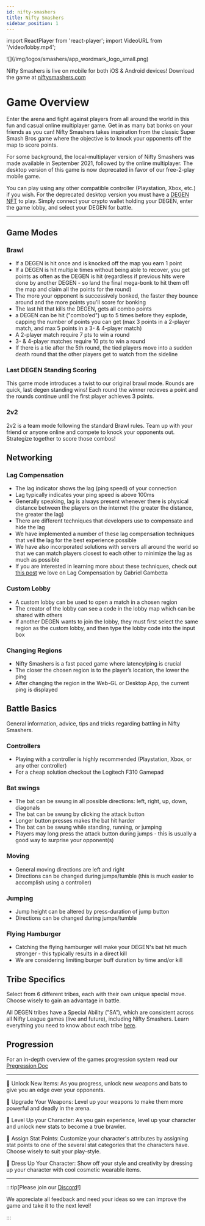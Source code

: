 ```yaml
---
id: nifty-smashers
title: Nifty Smashers
sidebar_position: 1
---
```


import ReactPlayer from 'react-player';
import VideoURL from '/video/lobby.mp4';

<div style={{ maxWidth: 500, margin: 'auto' }}>![](/img/logos/smashers/app_wordmark_logo_small.png)</div>

Nifty Smashers is live on mobile for both iOS & Android devices! Download the game at [niftysmashers.com](https://niftysmashers.com/)

# Game Overview

Enter the arena and fight against players from all around the world in this fun and casual online multiplayer game. Get in as many bat bonks on your friends as you can! Nifty Smashers takes inspiration from the classic Super Smash Bros game where the objective is to knock your opponents off the map to score points.

For some background, the local-multiplayer version of Nifty Smashers was made available in September 2021, followed by the online multiplayer. The desktop version of this game is now deprecated in favor of our free-2-play mobile game.

You can play using any other compatible controller (Playstation, Xbox, etc.) if you wish. For the deprecated desktop version you must have a [DEGEN NFT](/docs/overview/nfts/degens/about) to play. Simply connect your crypto wallet holding your DEGEN, enter the game lobby, and select your DEGEN for battle.

<ReactPlayer
  controls
  url="https://www.youtube.com/embed/4lnDrx4aDq8"
  width="100%"
/>

---

## Game Modes

### Brawl

- If a DEGEN is hit once and is knocked off the map you earn 1 point
- If a DEGEN is hit multiple times without being able to recover, you get points as often as the DEGEN is hit (regardless if previous hits were done by another DEGEN - so land the final mega-bonk to hit them off the map and claim all the points for the round)
- The more your opponent is successively bonked, the faster they bounce around and the more points you'll score for bonking
- The last hit that kills the DEGEN, gets all combo points
- a DEGEN can be hit ("combo’ed") up to 5 times before they explode, capping the number of points you can get (max 3 points in a 2-player match, and max 5 points in a 3- & 4-player match)
- A 2-player match require 7 pts to win a round
- 3- & 4-player matches require 10 pts to win a round
- If there is a tie after the 5th round, the tied players move into a sudden death round that the other players get to watch from the sideline

### Last DEGEN Standing Scoring

This game mode introduces a twist to our original brawl mode. Rounds are quick, last degen standing wins! Each round the winner recieves a point and the rounds continue until the first player achieves 3 points.

### 2v2

2v2 is a team mode following the standard Brawl rules. Team up with your friend or anyone online and compete to knock your opponents out. Strategize together to score those combos!

## Networking

### Lag Compensation

- The lag indicator shows the lag (ping speed) of your connection
- Lag typically indicates your ping speed is above 100ms
- Generally speaking, lag is always present whenever there is physical distance between the players on the internet (the greater the distance, the greater the lag)
- There are different techniques that developers use to compensate and hide the lag
- We have implemented a number of these lag compensation techniques that veil the lag for the best experience possible
- We have also incorporated solutions with servers all around the world so that we can match players closest to each other to minimize the lag as much as possible
- If you are interested in learning more about these techniques, check out [this post](https://www.gabrielgambetta.com/client-side-prediction-server-reconciliation.html) we love on Lag Compensation by Gabriel Gambetta

### Custom Lobby

- A custom lobby can be used to open a match in a chosen region
- The creator of the lobby can see a code in the lobby map which can be shared with others
- If another DEGEN wants to join the lobby, they must first select the same region as the custom lobby, and then type the lobby code into the input box

### Changing Regions

- Nifty Smashers is a fast paced game where latency/ping is crucial
- The closer the chosen region is to the player’s location, the lower the ping
- After changing the region in the Web-GL or Desktop App, the current ping is displayed

## Battle Basics

General information, advice, tips and tricks regarding battling in Nifty Smashers.

### Controllers

- Playing with a controller is highly recommended (Playstation, Xbox, or any other controller)
- For a cheap solution checkout the Logitech F310 Gamepad

### Bat swings

- The bat can be swung in all possible directions: left, right, up, down, diagonals
- The bat can be swung by clicking the attack button
- Longer button presses makes the bat hit harder
- The bat can be swung while standing, running, or jumping
- Players may long press the attack button during jumps - this is usually a good way to surprise your opponent(s)

### Moving

- General moving directions are left and right
- Directions can be changed during jumps/tumble (this is much easier to accomplish using a controller)

### Jumping

- Jump height can be altered by press-duration of jump button
- Directions can be changed during jumps/tumble

### Flying Hamburger

- Catching the flying hamburger will make your DEGEN's bat hit much stronger - this typically results in a direct kill
- We are considering limiting burger buff duration by time and/or kill

## Tribe Specifics

Select from 6 different tribes, each with their own unique special move. Choose wisely to gain an advantage in battle.

All DEGEN tribes have a Special Ability (”SA”), which are consistent across all Nifty League games (live and future), including Nifty Smashers. Learn everything you need to know about each tribe [here](/docs/overview/nfts/degens/tribes).

## Progression

For an in-depth overview of the games progression system read our [Pregression Doc](https://docs.google.com/document/d/160WTUFqiL4oyap0x0Zf1rM9zxQGBCIGQbrWxF_604bM/edit?usp=sharing)

<ReactPlayer controls url={VideoURL} width="100%" />

---

🥊 Unlock New Items:
As you progress, unlock new weapons and bats to give you an edge over your opponents.

🥊 Upgrade Your Weapons:
Level up your weapons to make them more powerful and deadly in the arena.

🥊 Level Up your Character:
As you gain experience, level up your character and unlock new stats to become a true brawler.

🥊 Assign Stat Points:
Customize your character's attributes by assigning stat points to one of the several stat categories that the characters have. Choose wisely to suit your play-style.

🥊 Dress Up Your Character:
Show off your style and creativity by dressing up your character with cool cosmetic wearable items.

---

:::tip[Please join our [Discord](https://discord.gg/niftyleague)!]

We appreciate all feedback and need your ideas so we can improve the game and take it to the next level!

:::
